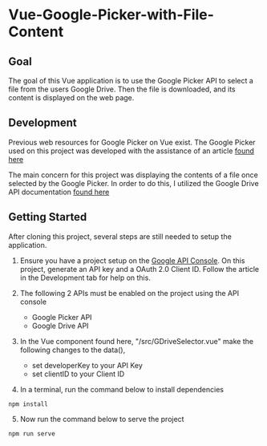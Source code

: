 # Vue-Google-Picker-with-File-Content
## Goal
The goal of this Vue application is to use the Google Picker API to select a file from the users Google Drive. Then the file is downloaded, and its content is displayed on the web page. 

## Development
Previous web resources for Google Picker on Vue exist. The Google Picker used on this project was developed with the assistance of an article [found here](https://medium.com/timeless/google-picker-with-vue-2a39de7f36e) 

The main concern for this project was displaying the contents of a file once selected by the Google Picker. In order to do this, I utilized the Google Drive API documentation [found here](https://developers.google.com/drive/api/v2/reference/files/get)


## Getting Started
After cloning this project, several steps are still needed to setup the application. 

1. Ensure you have a project setup on the [Google API Console](https://console.developers.google.com). On this project, generate an API key and a OAuth 2.0 Client ID. Follow the article in the Development tab for help on this. 

2. The following 2 APIs must be enabled on the project using the API console
   - Google Picker API
   - Google Drive API
  
3. In the Vue component found here, "/src/GDriveSelector.vue" make the following changes to the data(),
   - set developerKey to your API Key
   - set clientID to your Client ID

4. In a terminal, run the command below to install dependencies
```
npm install
```
5) Now run the command below to serve the project
```
npm run serve
```
  



